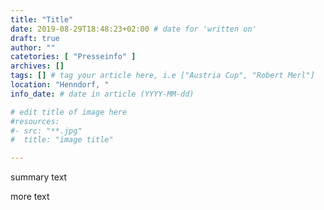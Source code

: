 ```yaml
---
title: "Title"
date: 2019-08-29T18:48:23+02:00 # date for 'written on'
draft: true
author: ""
catetories: [ "Presseinfo" ]
archives: []
tags: [] # tag your article here, i.e ["Austria Cup", "Robert Merl"]
location: "Henndorf, "
info_date: # date in article (YYYY-MM-dd)

# edit title of image here
#resources:
#- src: "**.jpg"
#  title: "image title"

---
```


summary text

<!--more-->

more text